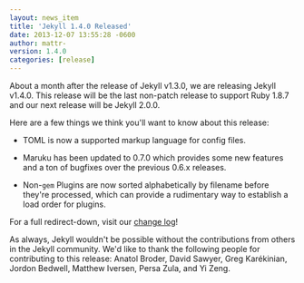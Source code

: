 ```yaml
---
layout: news_item
title: 'Jekyll 1.4.0 Released'
date: 2013-12-07 13:55:28 -0600
author: mattr-
version: 1.4.0
categories: [release]
---
```


About a month after the release of Jekyll v1.3.0, we are releasing
Jekyll v1.4.0. This release will be the last non-patch release to support Ruby
1.8.7 and our next release will be Jekyll 2.0.0.

Here are a few things we think you'll want to know about this release:

* TOML is now a supported markup language for config files.

* Maruku has been updated to 0.7.0 which provides some new features and
  a ton of bugfixes over the previous 0.6.x releases.

* Non-`gem` Plugins are now sorted alphabetically by filename before they're
  processed, which can provide a rudimentary way to establish a load order for
  plugins.

For a full redirect-down, visit our [change log](/docs/history/)!

As always, Jekyll wouldn't be possible without the contributions from
others in the Jekyll community. We'd like to thank the following people
for contributing to this release: Anatol Broder, David Sawyer, Greg
Karékinian, Jordon Bedwell, Matthew Iversen, Persa Zula, and Yi Zeng.

